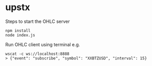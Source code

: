 # upstx
Steps to start the OHLC server
```
npm install
node index.js
```

Run OHLC client using terminal
e.g.
```
wscat -c ws://localhost:8888
> {"event": "subscribe", "symbol": "XXBTZUSD", "interval": 15}
```
